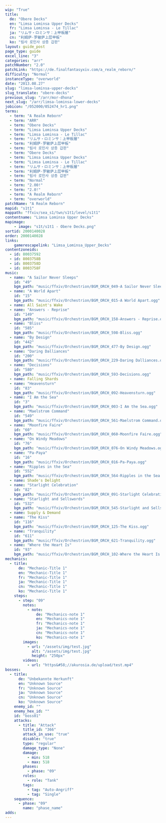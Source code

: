 ```yaml
---
wip: "True"
title:
  de: "Obere Decks"
  en: "Limsa Lominsa Upper Decks"
  fr: "Limsa Lominsa - Le Tillac"
  ja: "リムサ・ロミンサ：上甲板層"
  cn: "利姆萨·罗敏萨上层甲板"
  ko: "림사 로민사 상층 갑판"
layout: guide_post
page_type: guide
excel_line: "3"
categories: "arr"
patchNumber: "2.0"
patchLink: "https://de.finalfantasyxiv.com/a_realm_reborn/"
difficulty: "Normal"
instanceType: "overworld"
date: "2013.08.27"
slug: "limsa-lominsa-upper-decks"
slug_translate: "obere-decks"
previous_slug: "/arr/mor-dhona"
next_slug: "/arr/limsa-lominsa-lower-decks"
jobicon: "/052000/052474_hr1.png"
terms:
  - term: "A Realm Reborn"
  - term: "ARR"
  - term: "Obere Decks"
  - term: "Limsa Lominsa Upper Decks"
  - term: "Limsa Lominsa - Le Tillac"
  - term: "リムサ・ロミンサ：上甲板層"
  - term: "利姆萨·罗敏萨上层甲板"
  - term: "림사 로민사 상층 갑판"
  - term: "Obere Decks"
  - term: "Limsa Lominsa Upper Decks"
  - term: "Limsa Lominsa - Le Tillac"
  - term: "リムサ・ロミンサ：上甲板層"
  - term: "利姆萨·罗敏萨上层甲板"
  - term: "림사 로민사 상층 갑판"
  - term: "Normal"
  - term: "2.00!"
  - term: "2.0!"
  - term: "A Realm Reborn"
  - term: "overworld"
patchName: "A Realm Reborn"
mapid: "s1t1"
mappath: "ffxiv/sea_s1/twn/s1t1/level/s1t1"
contentname: "Limsa Lominsa Upper Decks"
mapimage:
    - image: "s1t/s1t1 - Obere Decks.png"
sortid: 2000140028
order: 2000140028
links:
    gamerescapelink: "Limsa_Lominsa_Upper_Decks"
contentzoneids:
  - id: 80037592
  - id: 8003758B
  - id: 8003758D
  - id: 8003758F
music:
  - name: "A Sailor Never Sleeps"
    id: "49"
    bgm_path: "music/ffxiv/Orchestrion/BGM_ORCH_049-A Sailor Never Sleeps.ogg"
  - name: "A World Apart"
    id: "15"
    bgm_path: "music/ffxiv/Orchestrion/BGM_ORCH_015-A World Apart.ogg"
  - name: All Saint's Wake
  - name: "Answers - Reprise"
    id: "149"
    bgm_path: "music/ffxiv/Orchestrion/BGM_ORCH_158-Answers - Reprise.ogg"
  - name: "Bliss"
    id: "585"
    bgm_path: "music/ffxiv/Orchestrion/BGM_ORCH_598-Bliss.ogg"
  - name: "By Design"
    id: "442"
    bgm_path: "music/ffxiv/Orchestrion/BGM_ORCH_477-By Design.ogg"
  - name: "Daring Dalliances"
    id: "200"
    bgm_path: "music/ffxiv/Orchestrion/BGM_ORCH_229-Daring Dalliances.ogg"
  - name: "Decisions"
    id: "580"
    bgm_path: "music/ffxiv/Orchestrion/BGM_ORCH_593-Decisions.ogg"
  - name: Falling Shards
  - name: "Heavensturn"
    id: "83"
    bgm_path: "music/ffxiv/Orchestrion/BGM_ORCH_092-Heavensturn.ogg"
  - name: "I Am the Sea"
    id: "3"
    bgm_path: "music/ffxiv/Orchestrion/BGM_ORCH_003-I Am the Sea.ogg"
  - name: "Maelstrom Command"
    id: "549"
    bgm_path: "music/ffxiv/Orchestrion/BGM_ORCH_561-Maelstrom Command.ogg"
  - name: "Moonfire Faire"
    id: "60"
    bgm_path: "music/ffxiv/Orchestrion/BGM_ORCH_060-Moonfire Faire.ogg"
  - name: "On Windy Meadows"
    id: "76"
    bgm_path: "music/ffxiv/Orchestrion/BGM_ORCH_076-On Windy Meadows.ogg"
  - name: "Pa-Paya"
    id: "16"
    bgm_path: "music/ffxiv/Orchestrion/BGM_ORCH_016-Pa-Paya.ogg"
  - name: "Ripples in the Sea"
    id: "552"
    bgm_path: "music/ffxiv/Orchestrion/BGM_ORCH_564-Ripples in the Sea.ogg"
  - name: Shade's Delight
  - name: "Starlight Celebration"
    id: "82"
    bgm_path: "music/ffxiv/Orchestrion/BGM_ORCH_091-Starlight Celebration.ogg"
  - name: "Starlight and Sellswords"
    id: "532"
    bgm_path: "music/ffxiv/Orchestrion/BGM_ORCH_545-Starlight and Sellswords.ogg"
  - name: Supply & Demand
  - name: "The Kiss"
    id: "116"
    bgm_path: "music/ffxiv/Orchestrion/BGM_ORCH_125-The Kiss.ogg"
  - name: "Tranquility"
    id: "611"
    bgm_path: "music/ffxiv/Orchestrion/BGM_ORCH_621-Tranquility.ogg"
  - name: "Where the Heart Is"
    id: "93"
    bgm_path: "music/ffxiv/Orchestrion/BGM_ORCH_102-Where the Heart Is.ogg"
mechanics:
  - title:
      de: "Mechanic-Title 1"
      en: "Mechanic-Title 1"
      fr: "Mechanic-Title 1"
      ja: "Mechanic-Title 1"
      cn: "Mechanic-Title 1"
      ko: "Mechanic-Title 1"
    steps:
      - step: "09"
        notes:
          - note:
              de: "Mechanics-note 1"
              en: "Mechanics-note 1"
              fr: "Mechanics-note 1"
              ja: "Mechanics-note 1"
              cn: "Mechanics-note 1"
              ko: "Mechanics-note 1"
        images:
          - url: "/assets/img/test.jpg"
            alt: "/assets/img/test.jpg"
            height: "250px"
        videos:
          - url: "https&#58;//akurosia.de/upload/test.mp4"
bosses:
  - title:
      de: "Unbekannte Herkunft"
      en: "Unknown Source"
      fr: "Unknown Source"
      ja: "Unknown Source"
      cn: "Unknown Source"
      ko: "Unknown Source"
    enemy_id: ""
    enemy_hex_id: ""
    id: "boss01"
    attacks:
      - title: "Attack"
        title_id: "366"
        attack_in_use: "true"
        disable: "true"
        type: "regular"
        damage_type: "None"
        damage:
          - min: 518
          - max: 518
        phases:
          - phase: "09"
        roles:
          - role: "Tank"
        tags:
          - tag: "Auto-Angriff"
          - tag: "Single"
    sequence:
      - phase: "09"
        name: "phase_name"
adds:
---
```

